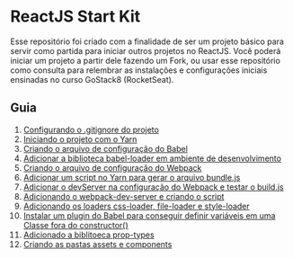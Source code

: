ReactJS Start Kit
=============================
Esse repositório foi criado com a finalidade de ser um projeto básico para servir como partida para iniciar outros projetos no ReactJS. Você poderá iniciar um projeto a partir dele fazendo um Fork, ou usar esse repositório como consulta para relembrar as instalações e configurações iniciais ensinadas no curso GoStack8 (RocketSeat).

## Guia

1. [Configurando o .gitignore do projeto](https://github.com/lucasmoura-dev/GoStack8-ReactJS-Start-Kit/commit/264486d8af68d5bd9a0b9fd6a665ec615f989e51#commitcomment-35278022 "Configurando o .gitignore do projeto")
2. [Iniciando o projeto com o Yarn](https://github.com/lucasmoura-dev/GoStack8-ReactJS-Start-Kit/commit/8fcb15996efdfaf7ff2283489168417ce9681602#commitcomment-35278035 "Iniciando o projeto com o Yarn")
3. [Criando o arquivo de configuração do Babel](https://github.com/lucasmoura-dev/GoStack8-ReactJS-Start-Kit/commit/38685f0d7ad24e59d0b6dd6510da52d207492bf2#commitcomment-35278097 "Criando o arquivo de configuração do Babel")
4. [Adicionar a biblioteca babel-loader em ambiente de desenvolvimento](https://github.com/lucasmoura-dev/GoStack8-ReactJS-Start-Kit/commit/e0628a035827b469409e7accf77aaaad2ab5dce8#commitcomment-35278114 "Adicionar a biblioteca babel-loader em ambiente de desenvolvimento")
5. [Criando o arquivo de configuração do Webpack](https://github.com/lucasmoura-dev/GoStack8-ReactJS-Start-Kit/commit/16ac5872bfe3d7aea17d2ef071d14489c798cda0#commitcomment-35278151 "Criando o arquivo de configuração do Webpack")
6. [Adicionar um script no Yarn para gerar o arquivo bundle.js](https://github.com/lucasmoura-dev/GoStack8-ReactJS-Start-Kit/commit/62d3d63f701eeeda18de56e4b2c1088645203959#commitcomment-35278174 "Adicionar um script no Yarn para gerar o arquivo bundle.js")
7. [Adicionar o devServer na configuração do Webpack e testar o build.js](https://github.com/lucasmoura-dev/GoStack8-ReactJS-Start-Kit/commit/0f581898ead373e34038d44e340306f3bc423620#commitcomment-35278222 "Adicionar o devServer na configuração do Webpack e testar o build.js")
8. [Adicionando o webpack-dev-server e criando o script](https://github.com/lucasmoura-dev/GoStack8-ReactJS-Start-Kit/commit/510cbec9569e133845ec87d2a0d40f34586d931e#commitcomment-35278256 "Adicionando o webpack-dev-server e criando o script")
9. [Adicionando os loaders css-loader, file-loader e style-loader](https://github.com/lucasmoura-dev/GoStack8-ReactJS-Start-Kit/commit/4993d600dcecdef040e661d17301c94328430c39#commitcomment-35278344 "- Adicionando os loaders `css-loader`, `file-loader` e `style-loader`")
10. [Instalar um plugin do Babel para conseguir definir variáveis em uma Classe fora do constructor()](https://github.com/lucasmoura-dev/GoStack8-ReactJS-Start-Kit/commit/8696a2718a1cad1879b8ff0e44e872e76f327aef#commitcomment-35278358 "Instalar um plugin do Babel para conseguir definir variáveis em uma Classe fora do constructor()")
11. [Adicionado a biblitoeca prop-types](https://github.com/lucasmoura-dev/GoStack8-ReactJS-Start-Kit/commit/58ce6aeb990c4e7c98a680261cff60b6cef79839#commitcomment-35278383 "Adicionado a biblitoeca prop-types")
12. [Criando as pastas assets e components](https://github.com/lucasmoura-dev/GoStack8-ReactJS-Start-Kit/commit/0d2d551c113e375c9167144778bf27d5120d093c#commitcomment-35278406 "Criando as pastas assets e components")
